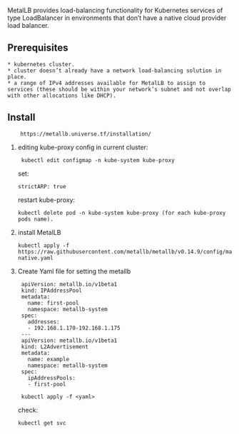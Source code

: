 MetalLB provides load-balancing functionality for Kubernetes services of type LoadBalancer in environments that don’t have a native cloud provider load balancer.

## Prerequisites

    * kubernetes cluster.
    * cluster doesn’t already have a network load-balancing solution in place.
    * a range of IPv4 addresses available for MetalLB to assign to services (these should be within your network’s subnet and not overlap with other allocations like DHCP).

## Install

        https://metallb.universe.tf/installation/

1. editing kube-proxy config in current cluster:

        kubectl edit configmap -n kube-system kube-proxy

   set:

       strictARP: true

   restart kube-proxy:

       kubectl delete pod -n kube-system kube-proxy (for each kube-proxy pods name).

2. install MetalLB

       kubectl apply -f https://raw.githubusercontent.com/metallb/metallb/v0.14.9/config/manifests/metallb-native.yaml
   
3. Create Yaml file for setting the metallb

        apiVersion: metallb.io/v1beta1
        kind: IPAddressPool
        metadata:
          name: first-pool
          namespace: metallb-system
        spec:
          addresses:
          - 192.168.1.170-192.168.1.175
        ---
        apiVersion: metallb.io/v1beta1
        kind: L2Advertisement
        metadata:
          name: example
          namespace: metallb-system
        spec:
          ipAddressPools:
          - first-pool

        kubectl apply -f <yaml>

   check:

       kubectl get svc
      
